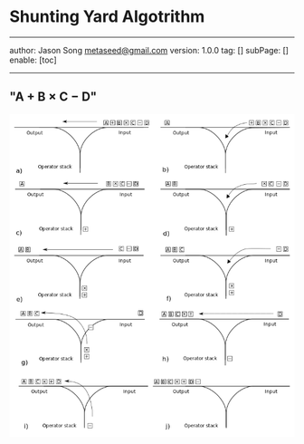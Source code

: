  # Shunting Yard Algotrithm
---
author: Jason Song <metaseed@gmail.com>
version: 1.0.0
tag: []
subPage: []
enable: [toc]

---

## "A + B × C − D"
![](https://raw.githubusercontent.com/metasong/iam-data/master/documents/167/image/20240126T112522837Z-image.png)